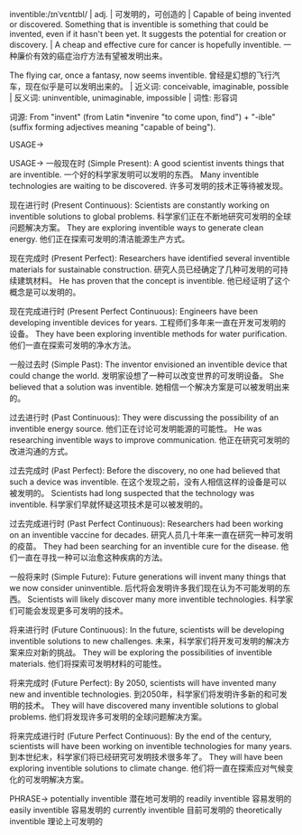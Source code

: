 inventible:/ɪnˈvɛntɪbl/ | adj. | 可发明的，可创造的 |  Capable of being invented or discovered.  Something that is inventible is something that could be invented, even if it hasn't been yet.  It suggests the potential for creation or discovery. |  A cheap and effective cure for cancer is hopefully inventible.  一种廉价有效的癌症治疗方法有望被发明出来。

The flying car, once a fantasy, now seems inventible.  曾经是幻想的飞行汽车，现在似乎是可以发明出来的。 | 近义词: conceivable, imaginable, possible | 反义词: uninventible, unimaginable, impossible | 词性: 形容词

词源: From "invent" (from Latin *invenire "to come upon, find") + "-ible" (suffix forming adjectives meaning "capable of being").

USAGE->

USAGE->
一般现在时 (Simple Present):
A good scientist invents things that are inventible.  一个好的科学家发明可以发明的东西。
Many inventible technologies are waiting to be discovered.  许多可发明的技术正等待被发现。


现在进行时 (Present Continuous):
Scientists are constantly working on inventible solutions to global problems.  科学家们正在不断地研究可发明的全球问题解决方案。
They are exploring inventible ways to generate clean energy.  他们正在探索可发明的清洁能源生产方式。


现在完成时 (Present Perfect):
Researchers have identified several inventible materials for sustainable construction.  研究人员已经确定了几种可发明的可持续建筑材料。
He has proven that the concept is inventible.  他已经证明了这个概念是可以发明的。


现在完成进行时 (Present Perfect Continuous):
Engineers have been developing inventible devices for years.  工程师们多年来一直在开发可发明的设备。
They have been exploring inventible methods for water purification.  他们一直在探索可发明的净水方法。


一般过去时 (Simple Past):
The inventor envisioned an inventible device that could change the world.  发明家设想了一种可以改变世界的可发明设备。
She believed that a solution was inventible. 她相信一个解决方案是可以被发明出来的。


过去进行时 (Past Continuous):
They were discussing the possibility of an inventible energy source.  他们正在讨论可发明能源的可能性。
He was researching inventible ways to improve communication.  他正在研究可发明的改进沟通的方式。


过去完成时 (Past Perfect):
Before the discovery, no one had believed that such a device was inventible.  在这个发现之前，没有人相信这样的设备是可以被发明的。
Scientists had long suspected that the technology was inventible.  科学家们早就怀疑这项技术是可以被发明的。


过去完成进行时 (Past Perfect Continuous):
Researchers had been working on an inventible vaccine for decades.  研究人员几十年来一直在研究一种可发明的疫苗。
They had been searching for an inventible cure for the disease.  他们一直在寻找一种可以治愈这种疾病的方法。


一般将来时 (Simple Future):
Future generations will invent many things that we now consider uninventible.  后代将会发明许多我们现在认为不可能发明的东西。
Scientists will likely discover many more inventible technologies.  科学家们可能会发现更多可发明的技术。


将来进行时 (Future Continuous):
In the future, scientists will be developing inventible solutions to new challenges.  未来，科学家们将开发可发明的解决方案来应对新的挑战。
They will be exploring the possibilities of inventible materials.  他们将探索可发明材料的可能性。


将来完成时 (Future Perfect):
By 2050, scientists will have invented many new and inventible technologies.  到2050年，科学家们将发明许多新的和可发明的技术。
They will have discovered many inventible solutions to global problems.  他们将发现许多可发明的全球问题解决方案。


将来完成进行时 (Future Perfect Continuous):
By the end of the century, scientists will have been working on inventible technologies for many years.  到本世纪末，科学家们将已经研究可发明技术很多年了。
They will have been exploring inventible solutions to climate change.  他们将一直在探索应对气候变化的可发明解决方案。


PHRASE->
potentially inventible  潜在地可发明的
readily inventible  容易发明的
easily inventible  容易发明的
currently inventible  目前可发明的
theoretically inventible  理论上可发明的

